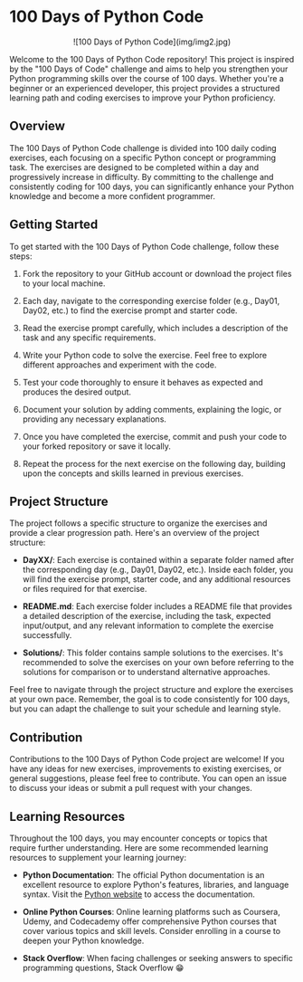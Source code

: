 # 100 Days of Python Code

<p align="center"> ![100 Days of Python Code](img/img2.jpg) </p>

Welcome to the 100 Days of Python Code repository! This project is inspired by the "100 Days of Code" challenge and aims to help you strengthen your Python programming skills over the course of 100 days. Whether you're a beginner or an experienced developer, this project provides a structured learning path and coding exercises to improve your Python proficiency.

## Overview

The 100 Days of Python Code challenge is divided into 100 daily coding exercises, each focusing on a specific Python concept or programming task. The exercises are designed to be completed within a day and progressively increase in difficulty. By committing to the challenge and consistently coding for 100 days, you can significantly enhance your Python knowledge and become a more confident programmer.

## Getting Started

To get started with the 100 Days of Python Code challenge, follow these steps:

1. Fork the repository to your GitHub account or download the project files to your local machine.

2. Each day, navigate to the corresponding exercise folder (e.g., Day01, Day02, etc.) to find the exercise prompt and starter code.

3. Read the exercise prompt carefully, which includes a description of the task and any specific requirements.

4. Write your Python code to solve the exercise. Feel free to explore different approaches and experiment with the code.

5. Test your code thoroughly to ensure it behaves as expected and produces the desired output.

6. Document your solution by adding comments, explaining the logic, or providing any necessary explanations.

7. Once you have completed the exercise, commit and push your code to your forked repository or save it locally.

8. Repeat the process for the next exercise on the following day, building upon the concepts and skills learned in previous exercises.

## Project Structure

The project follows a specific structure to organize the exercises and provide a clear progression path. Here's an overview of the project structure:

- **DayXX/**: Each exercise is contained within a separate folder named after the corresponding day (e.g., Day01, Day02, etc.). Inside each folder, you will find the exercise prompt, starter code, and any additional resources or files required for that exercise.

- **README.md**: Each exercise folder includes a README file that provides a detailed description of the exercise, including the task, expected input/output, and any relevant information to complete the exercise successfully.

- **Solutions/**: This folder contains sample solutions to the exercises. It's recommended to solve the exercises on your own before referring to the solutions for comparison or to understand alternative approaches.

Feel free to navigate through the project structure and explore the exercises at your own pace. Remember, the goal is to code consistently for 100 days, but you can adapt the challenge to suit your schedule and learning style.

## Contribution

Contributions to the 100 Days of Python Code project are welcome! If you have any ideas for new exercises, improvements to existing exercises, or general suggestions, please feel free to contribute. You can open an issue to discuss your ideas or submit a pull request with your changes.

## Learning Resources

Throughout the 100 days, you may encounter concepts or topics that require further understanding. Here are some recommended learning resources to supplement your learning journey:

- **Python Documentation**: The official Python documentation is an excellent resource to explore Python's features, libraries, and language syntax. Visit the [Python website](https://www.python.org/doc/) to access the documentation.

- **Online Python Courses**: Online learning platforms such as Coursera, Udemy, and Codecademy offer comprehensive Python courses that cover various topics and skill levels. Consider enrolling in a course to deepen your Python knowledge.

- **Stack Overflow**: When facing challenges or seeking answers to specific programming questions, Stack Overflow
  😁
